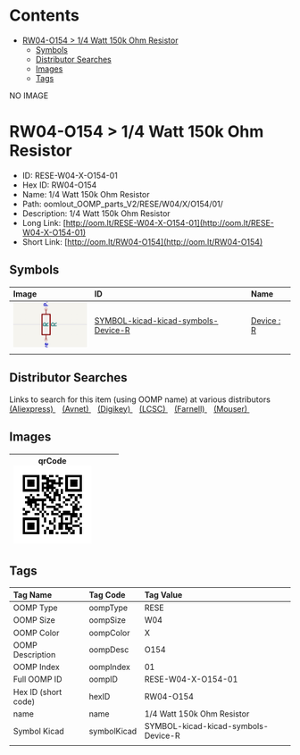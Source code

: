 



Contents
========

* [RW04-O154 > 1/4 Watt 150k Ohm Resistor](#rw04-o154--14-watt-150k-ohm-resistor)
	* [Symbols](#symbols)
	* [Distributor Searches](#distributor-searches)
	* [Images](#images)
	* [Tags](#tags)
  
NO IMAGE  
# RW04-O154 > 1/4 Watt 150k Ohm Resistor

- ID: RESE-W04-X-O154-01
- Hex ID: RW04-O154
- Name: 1/4 Watt 150k Ohm Resistor
- Path: oomlout_OOMP_parts_V2/RESE/W04/X/O154/01/
- Description: 1/4 Watt 150k Ohm Resistor
- Long Link: [http://oom.lt/RESE-W04-X-O154-01](http://oom.lt/RESE-W04-X-O154-01)
- Short Link: [http://oom.lt/RW04-O154](http://oom.lt/RW04-O154)

## Symbols
  

|Image|ID|Name|
| :--- | :--- | :--- |
|[![](https://raw.githubusercontent.com/oomlout/oomlout_OOMP_eda_V2/main/SYMBOL/kicad/kicad-symbols/Device/R/image_140.png)](https://github.com/oomlout/oomlout_OOMP_eda_V2/tree/main/SYMBOL/kicad/kicad-symbols/Device/R/)|[SYMBOL-kicad-kicad-symbols-Device-R](https://github.com/oomlout/oomlout_OOMP_eda_V2/tree/main/SYMBOL/kicad/kicad-symbols/Device/R/)|[Device : R](https://github.com/oomlout/oomlout_OOMP_eda_V2/tree/main/SYMBOL/kicad/kicad-symbols/Device/R/)|
||||

## Distributor Searches
  
Links to search for this item (using OOMP name) at various distributors  
[(Aliexpress) ](https://www.aliexpress.com/wholesale?SearchText=1/4+Watt+150k+Ohm+Resistor)&nbsp;&nbsp;&nbsp;[(Avnet) ](https://www.avnet.com/shop/us/search/1/4+Watt+150k+Ohm+Resistor)&nbsp;&nbsp;&nbsp;[(Digikey) ](https://www.digikey.co.uk/en/products/result?s=1/4+Watt+150k+Ohm+Resistor)&nbsp;&nbsp;&nbsp;[(LCSC) ](https://www.lcsc.com/search?q=1/4+Watt+150k+Ohm+Resistor)&nbsp;&nbsp;&nbsp;[(Farnell) ](https://uk.farnell.com/search?st=1/4+Watt+150k+Ohm+Resistor)&nbsp;&nbsp;&nbsp;[(Mouser) ](https://www.mouser.com/c/?q=1/4+Watt+150k+Ohm+Resistor)&nbsp;&nbsp;&nbsp;
## Images
  

|qrCode<br>[![](https://raw.githubusercontent.com/oomlout/oomlout_OOMP_parts_V2/main/RESE/W04/X/O154/01/qrCode_140.png)](https://github.com/oomlout/oomlout_OOMP_parts_V2/tree/main/RESE/W04/X/O154/01/qrCode.png)||||
| :---: | :---: | :---: | :---: |

## Tags
  

|Tag Name|Tag Code|Tag Value|
| :--- | :--- | :--- |
|OOMP Type|oompType|RESE|
|OOMP Size|oompSize|W04|
|OOMP Color|oompColor|X|
|OOMP Description|oompDesc|O154|
|OOMP Index|oompIndex|01|
|Full OOMP ID|oompID|RESE-W04-X-O154-01|
|Hex ID (short code)|hexID|RW04-O154|
|name|name|1/4 Watt 150k Ohm Resistor|
|Symbol Kicad|symbolKicad|SYMBOL-kicad-kicad-symbols-Device-R|
||||
